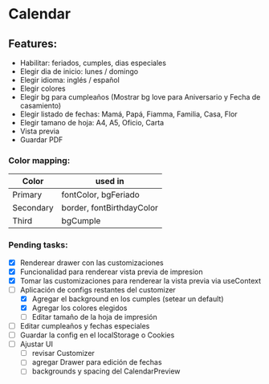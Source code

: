 # Calendar

## Features:

- Habilitar: feriados, cumples, dias especiales
- Elegir dia de inicio: lunes / domingo
- Elegir idioma: inglés / español
- Elegir colores
- Elegir bg para cumpleaños (Mostrar bg love para Aniversario y Fecha de casamiento)
- Elegir listado de fechas: Mamá, Papá, Fiamma, Familia, Casa, Flor
- Elegir tamano de hoja: A4, A5, Oficio, Carta
- Vista previa
- Guardar PDF

### Color mapping:

| Color     | used in                   |
| --------- | ------------------------- |
| Primary   | fontColor, bgFeriado      |
| Secondary | border, fontBirthdayColor |
| Third     | bgCumple                  |

### Pending tasks:

- [x] Renderear drawer con las customizaciones
- [x] Funcionalidad para renderear vista previa de impresion
- [x] Tomar las customizaciones para renderear la vista previa via useContext
- [ ] Aplicación de configs restantes del customizer
  - [x] Agregar el background en los cumples (setear un default)
  - [x] Agregar los colores elegidos
  - [ ] Editar tamaño de la hoja de impresión
- [ ] Editar cumpleaños y fechas especiales
- [ ] Guardar la config en el localStorage o Cookies
- [ ] Ajustar UI
  - [ ] revisar Customizer
  - [ ] agregar Drawer para edición de fechas
  - [ ] backgrounds y spacing del CalendarPreview

